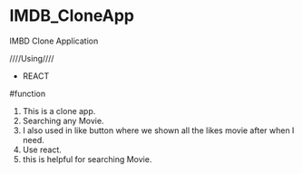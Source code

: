 # IMDB_CloneApp
IMBD Clone Application

////Using////
* REACT

#function
1. This is a clone app.
2. Searching any Movie.
3. I also used in like button where we shown all the likes movie after when I need.
4. Use react.
5. this is helpful for searching Movie.
